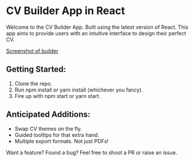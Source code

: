 # CV Builder App in React

Welcome to the CV Builder App. Built using the latest version of React. This app aims to provide users with an intuitive interface to design their perfect CV.

[Screenshot of builder]("./src/assets/images/cv-shot.jpeg")

## Getting Started:

1. Clone the repo.
2. Run npm install or yarn install (whichever you fancy).
3. Fire up with npm start or yarn start.

## Anticipated Additions:

- Swap CV themes on the fly.
- Guided tooltips for that extra hand.
- Multiple export formats. Not just PDFs!

Want a feature? Found a bug? Feel free to shoot a PR or raise an issue.

